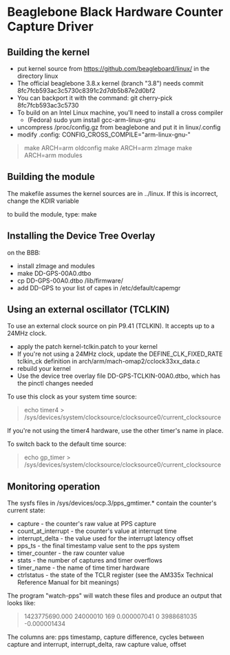 Beaglebone Black Hardware Counter Capture Driver
================================================

Building the kernel
-------------------

 * put kernel source from https://github.com/beagleboard/linux/ in the directory linux
 * The official beaglebone 3.8.x kernel (branch "3.8") needs commit 8fc7fcb593ac3c5730c8391c2d7db5b87e2d0bf2
 * You can backport it with the command: git cherry-pick 8fc7fcb593ac3c5730
 * To build on an Intel Linux machine, you'll need to install a cross compiler
   * (Fedora) sudo yum install gcc-arm-linux-gnu
 * uncompress /proc/config.gz from beaglebone and put it in linux/.config
 * modify .config: CONFIG\_CROSS\_COMPILE="arm-linux-gnu-"

> make ARCH=arm oldconfig
> make ARCH=arm zImage
> make ARCH=arm modules

Building the module
-------------------

The makefile assumes the kernel sources are in ../linux.  If this is incorrect, change the KDIR variable

to build the module, type: make


Installing the Device Tree Overlay
----------------------------------

on the BBB:

 * install zImage and modules
 * make DD-GPS-00A0.dtbo
 * cp DD-GPS-00A0.dtbo /lib/firmware/
 * add DD-GPS to your list of capes in /etc/default/capemgr


Using an external oscillator (TCLKIN)
-------------------------------------

To use an external clock source on pin P9.41 (TCLKIN).  It accepts up to a 24MHz clock.

 * apply the patch kernel-tclkin.patch to your kernel
 * If you're not using a 24MHz clock, update the DEFINE\_CLK\_FIXED\_RATE tclkin\_ck definition in arch/arm/mach-omap2/cclock33xx\_data.c 
 * rebuild your kernel
 * Use the device tree overlay file DD-GPS-TCLKIN-00A0.dtbo, which has the pinctl changes needed

To use this clock as your system time source:

> echo timer4 > /sys/devices/system/clocksource/clocksource0/current\_clocksource

If you're not using the timer4 hardware, use the other timer's name in place.

To switch back to the default time source:

> echo gp\_timer > /sys/devices/system/clocksource/clocksource0/current\_clocksource


Monitoring operation
--------------------

The sysfs files in /sys/devices/ocp.3/pps\_gmtimer.\* contain the counter's current state:

 * capture - the counter's raw value at PPS capture
 * count\_at\_interrupt - the counter's value at interrupt time
 * interrupt\_delta - the value used for the interrupt latency offset
 * pps\_ts - the final timestamp value sent to the pps system
 * timer\_counter - the raw counter value
 * stats - the number of captures and timer overflows
 * timer\_name - the name of time timer hardware
 * ctrlstatus - the state of the TCLR register (see the AM335x Technical Reference Manual for bit meanings)

The program "watch-pps" will watch these files and produce an output that looks like:

 > 1423775690.000 24000010 169 0.000007041 0 3988681035 -0.000001434

The columns are: pps timestamp, capture difference, cycles between capture and interrupt, interrupt\_delta, raw capture value, offset
